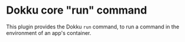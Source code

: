 # Dokku core "run" command

This plugin provides the Dokku `run` command, to run a command in the
environment of an app's container.

